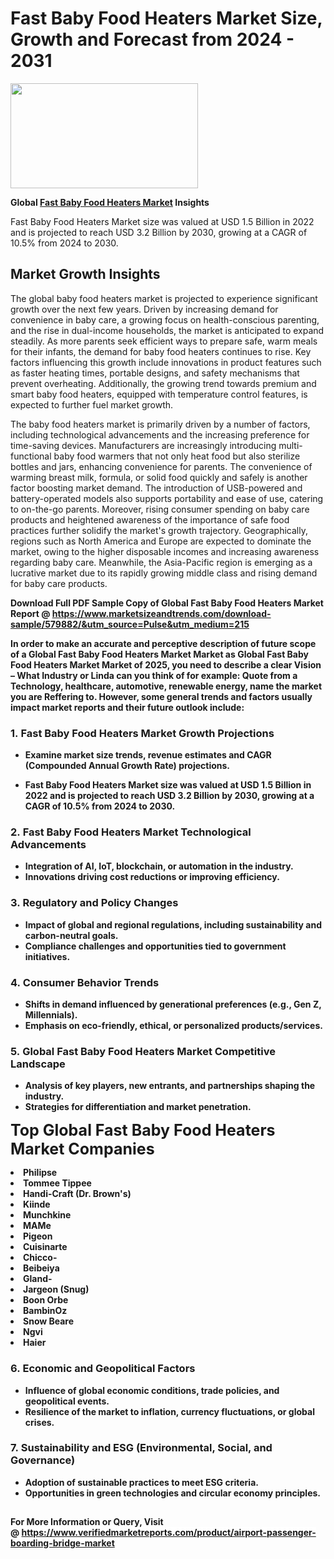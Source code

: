 <H1>Fast Baby Food Heaters Market Size, Growth and Forecast from 2024 - 2031</H1><img class="aligncenter size-medium wp-image-584254" src="https://thirdeyenews.in/wp-content/uploads/2024/09/Global-Market-Research-300x168.jpeg" alt="" width="300" height="168" /><p><strong>Global&nbsp;<a href="https://www.marketsizeandtrends.com/download-sample/579882/&amp;utm_source=Pulse&amp;utm_medium=215">Fast Baby Food Heaters Market</a> Insights</strong></p><p>Fast Baby Food Heaters Market size was valued at USD 1.5 Billion in 2022 and is projected to reach USD 3.2 Billion by 2030, growing at a CAGR of 10.5% from 2024 to 2030.</p><p><h2>Market Growth Insights</h2> <p>The global baby food heaters market is projected to experience significant growth over the next few years. Driven by increasing demand for convenience in baby care, a growing focus on health-conscious parenting, and the rise in dual-income households, the market is anticipated to expand steadily. As more parents seek efficient ways to prepare safe, warm meals for their infants, the demand for baby food heaters continues to rise. Key factors influencing this growth include innovations in product features such as faster heating times, portable designs, and safety mechanisms that prevent overheating. Additionally, the growing trend towards premium and smart baby food heaters, equipped with temperature control features, is expected to further fuel market growth.</p> <p><strong></strong></p> <p>The baby food heaters market is primarily driven by a number of factors, including technological advancements and the increasing preference for time-saving devices. Manufacturers are increasingly introducing multi-functional baby food warmers that not only heat food but also sterilize bottles and jars, enhancing convenience for parents. The convenience of warming breast milk, formula, or solid food quickly and safely is another factor boosting market demand. The introduction of USB-powered and battery-operated models also supports portability and ease of use, catering to on-the-go parents. Moreover, rising consumer spending on baby care products and heightened awareness of the importance of safe food practices further solidify the market's growth trajectory. Geographically, regions such as North America and Europe are expected to dominate the market, owing to the higher disposable incomes and increasing awareness regarding baby care. Meanwhile, the Asia-Pacific region is emerging as a lucrative market due to its rapidly growing middle class and rising demand for baby care products. <p><strong></p><p><span class=""><strong>Download Full PDF Sample Copy of Global Fast Baby Food Heaters Market Report</strong> @ <a href="https://www.marketsizeandtrends.com/download-sample/579882/&amp;utm_source=Pulse&amp;utm_medium=215" target="_blank">https://www.marketsizeandtrends.com/download-sample/579882/&amp;utm_source=Pulse&amp;utm_medium=215</a></span></p><p>In order to make an accurate and perceptive description of future scope of a Global&nbsp;Fast Baby Food Heaters Market Market as Global&nbsp;Fast Baby Food Heaters Market Market of 2025, you need to describe a clear Vision &ndash; What Industry or Linda can you think of for example: Quote from a Technology, healthcare, automotive, renewable energy, name the market you are Reffering to. However, some general trends and factors usually impact market reports and their future outlook include:</p><h3>1.&nbsp;<strong>Fast Baby Food Heaters Market Growth Projections</strong></h3><ul><li>Examine market size trends, revenue estimates and CAGR (Compounded Annual Growth Rate) projections.</li><li><p>Fast Baby Food Heaters Market size was valued at USD 1.5 Billion in 2022 and is projected to reach USD 3.2 Billion by 2030, growing at a CAGR of 10.5% from 2024 to 2030.</p></li></ul><h3>2.&nbsp;<strong>Fast Baby Food Heaters Market Technological Advancements</strong></h3><ul><li>Integration of AI, IoT, blockchain, or automation in the industry.</li><li>Innovations driving cost reductions or improving efficiency.</li></ul><h3>3.&nbsp;<strong>Regulatory and Policy Changes</strong></h3><ul><li>Impact of global and regional regulations, including sustainability and carbon-neutral goals.</li><li>Compliance challenges and opportunities tied to government initiatives.</li></ul><h3>4.&nbsp;<strong>Consumer Behavior Trends</strong></h3><ul><li>Shifts in demand influenced by generational preferences (e.g., Gen Z, Millennials).</li><li>Emphasis on eco-friendly, ethical, or personalized products/services.</li></ul><h3>5.&nbsp;<strong>Global Fast Baby Food Heaters Market Competitive Landscape</strong></h3><ul><li>Analysis of key players, new entrants, and partnerships shaping the industry.</li><li>Strategies for differentiation and market penetration.</li></ul><p data-pm-slice="1 1 []"><span style="color: inherit; font-family: inherit; font-size: 25px;">Top Global Fast Baby Food Heaters Market Companies</span></p><div class="" data-test-id=""><p><li>Philipse</li><li> Tommee Tippee</li><li> Handi-Craft (Dr. Brown's)</li><li> Kiinde</li><li> Munchkine</li><li> MAMe</li><li> Pigeon</li><li> Cuisinarte</li><li> Chicco-</li><li> Beibeiya</li><li> Gland-</li><li> Jargeon (Snug)</li><li> Boon Orbe</li><li> BambinOz</li><li> Snow Beare</li><li> Ngvi</li><li> Haier</li></p></div><h3>6.&nbsp;<strong>Economic and Geopolitical Factors</strong></h3><ul><li>Influence of global economic conditions, trade policies, and geopolitical events.</li><li>Resilience of the market to inflation, currency fluctuations, or global crises.</li></ul><h3>7.&nbsp;<strong>Sustainability and ESG (Environmental, Social, and Governance)</strong></h3><ul><li>Adoption of sustainable practices to meet ESG criteria.</li><li>Opportunities in green technologies and circular economy principles.</li></ul><h2><strong style="font-size: 14px;">For More Information or Query, Visit @&nbsp;</strong><a style="background-color: #ffffff; font-size: 14px;" href="https://www.marketsizeandtrends.com/report/fast-baby-food-heaters-market/" target="_blank">https://www.verifiedmarketreports.com/product/airport-passenger-boarding-bridge-market</a></h2>
